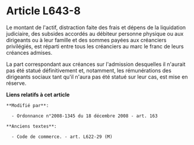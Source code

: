 # Article L643-8

Le montant de l'actif, distraction faite des frais et dépens de la liquidation judiciaire, des subsides accordés au
débiteur personne physique ou aux dirigeants ou à leur famille et des sommes payées aux créanciers privilégiés, est réparti
entre tous les créanciers au marc le franc de leurs créances admises. 

La part correspondant aux créances sur l'admission desquelles il n'aurait pas été statué définitivement et, notamment, les
rémunérations des dirigeants sociaux tant qu'il n'aura pas été statué sur leur cas, est mise en réserve.

**Liens relatifs à cet article**

	**Modifié par**:

	  - Ordonnance n°2008-1345 du 18 décembre 2008 - art. 163

	**Anciens textes**:

	  - Code de commerce. - art. L622-29 (M)
